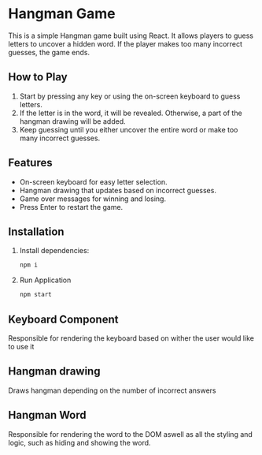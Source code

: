 # Hangman Game

This is a simple Hangman game built using React. It allows players to guess letters to uncover a hidden word. If the player makes too many incorrect guesses, the game ends.

## How to Play

1. Start by pressing any key or using the on-screen keyboard to guess letters.
2. If the letter is in the word, it will be revealed. Otherwise, a part of the hangman drawing will be added.
3. Keep guessing until you either uncover the entire word or make too many incorrect guesses.

## Features

- On-screen keyboard for easy letter selection.
- Hangman drawing that updates based on incorrect guesses.
- Game over messages for winning and losing.
- Press Enter to restart the game.

## Installation

1. Install dependencies:

   ```bash
   npm i
   ```

2. Run Application

   ```bash
   npm start
   ```

## Keyboard Component

Responsible for rendering the keyboard based on wither the user would like to use it

## Hangman drawing

Draws hangman depending on the number of incorrect answers

## Hangman Word

Responsible for rendering the word to the DOM aswell as all the styling and logic, such as hiding and showing the word.

